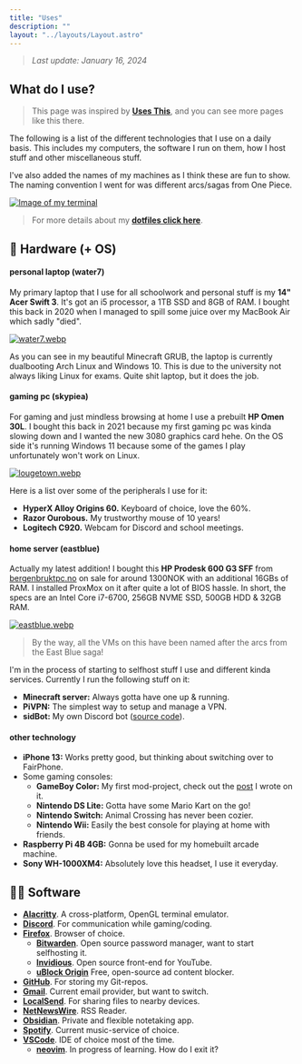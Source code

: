 ```yaml
---
title: "Uses"
description: ""
layout: "../layouts/Layout.astro"
---
```


> *Last update: January 16, 2024*

## What do I use?
> This page was inspired by [**Uses This**](https://usesthis.com/), and you can see more pages like this there.

The following is a list of the  different technologies that I use on a daily basis. This includes my computers, the software I run on them, how I host stuff and other miscellaneous stuff. 

I've also added the names of my machines as I think these are fun to show. The naming convention I went for was different arcs/sagas from One Piece.

[![Image of my terminal](/img/term.webp)](/img/term.webp)

> For more details about my [**dotfiles click here**](https://github.com/SindreKjelsrud/dotfiles).

## 🐧 Hardware (+ OS)

#### personal laptop (water7)

My primary laptop that I use for all schoolwork and personal stuff is my **14" Acer Swift 3**. It's got an i5 processor, a 1TB SSD and 8GB of RAM. I bought this back in 2020 when I managed to spill some juice over my MacBook Air which sadly "died".

[![water7.webp](/img/water7.webp)](/img/water7.webp)

As you can see in my beautiful Minecraft GRUB, the laptop is currently dualbooting Arch Linux and Windows 10. This is due to the university not always liking Linux for exams. Quite shit laptop, but it does the job.

#### gaming pc (skypiea)

For gaming and just mindless browsing at home I use a prebuilt **HP Omen 30L**. I bought this back in 2021 because my first gaming pc was kinda slowing down and I wanted the new 3080 graphics card hehe.  On the OS side it's running Windows 11 because some of the games I play unfortunately won't work on Linux.

[![lougetown.webp](/img/lougetown.webp)](/img/lougetown.webp)

Here is a list over some of the peripherals I use for it:

- **HyperX Alloy Origins 60.** Keyboard of choice, love the 60%.
- **Razor Ourobous.** My trustworthy mouse of 10 years!
- **Logitech C920.** Webcam for Discord and school meetings.

#### home server (eastblue)

Actually my latest addition! I bought this **HP Prodesk 600 G3 SFF** from [bergenbruktpc.no](https://bergenbruktpc.no/) on sale for around 1300NOK with an additional 16GBs of RAM. I installed ProxMox on it after quite a lot of BIOS hassle.  In short, the specs are an Intel Core i7-6700, 256GB NVME SSD, 500GB HDD & 32GB RAM.

[![eastblue.webp](/img/eastblue.webp)](/img/eastblue.webp)

> By the way, all the VMs on this have been named after the arcs from the East Blue saga!

I'm in the process of starting to selfhost stuff I use and different kinda services. Currently I run the following stuff on it:

- **Minecraft server:** Always gotta have one up & running. 
- **PiVPN:** The simplest way to setup and manage a VPN.
- **sidBot:** My own Discord bot ([source code](https://github.com/SindreKjelsrud/sidBot)).


#### other technology

- **iPhone 13:** Works pretty good, but thinking about switching over to FairPhone.
- Some gaming consoles:
    - **GameBoy Color:** My first mod-project, check out the [post](/blog/breathing-new-life-into-my-old-gameboy-color/) I wrote on it.
    - **Nintendo DS Lite:** Gotta have some Mario Kart on the go!
    - **Nintendo Switch:** Animal Crossing has never been cozier.
    - **Nintendo Wii:** Easily the best console for playing at home with friends.
- **Raspberry Pi 4B 4GB:** Gonna be used for my homebuilt arcade machine.
- **Sony WH-1000XM4:** Absolutely love this headset, I use it everyday.

## 🧑‍💻 Software

- [**Alacritty**](https://github.com/alacritty/alacritty). A cross-platform, OpenGL terminal emulator. 
- [**Discord**](https://discord.com/). For communication while gaming/coding.
- [**Firefox**](https://www.mozilla.org/en-US/firefox/new/). Browser of choice.
    - [**Bitwarden**](https://bitwarden.com/). Open source password manager, want to start selfhosting it.
    - [**Invidious**](https://invidious.io/). Open source front-end for YouTube.
    - [**uBlock Origin**](https://ublockorigin.com/) Free, open-source ad content blocker.
- [**GitHub**](https://github.com/). For storing my Git-repos.
- [**Gmail**](https://gmail.com). Current email provider, but want to switch.
- [**LocalSend**](https://localsend.org/#/). For sharing files to nearby devices.
- [**NetNewsWire**](https://netnewswire.com/). RSS Reader.
- [**Obsidian**](https://obsidian.md/). Private and flexible notetaking app.
- [**Spotify**](https://spotify.com/). Current music-service of choice.
- [**VSCode**](https://github.com/microsoft/vscode). IDE of choice most of the time.
    - [**neovim**](https://neovim.io/). In progress of learning. How do I exit it?